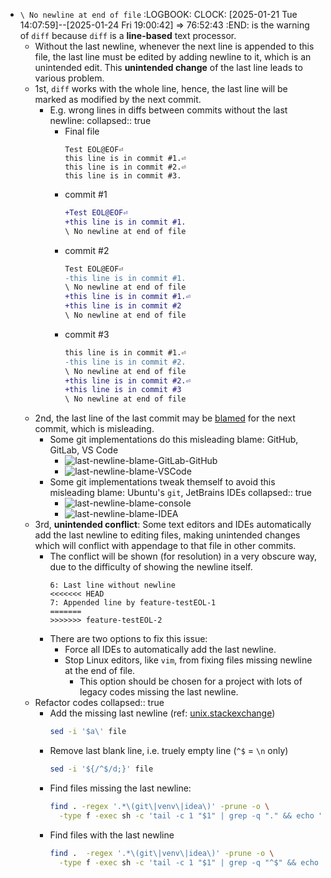 - `\ No newline at end of file`
  :LOGBOOK:
  CLOCK: [2025-01-21 Tue 14:07:59]--[2025-01-24 Fri 19:00:42] =>  76:52:43
  :END:
  is the warning of `diff` because `diff` is a **line-based** text processor.
	- Without the last newline, whenever the next line is appended to this file, the last line must be edited by adding newline to it, which is an unintended edit. This **unintended change** of the last line leads to various problem.
	- 1st, `diff` works with the whole line, hence, the last line will be marked as modified by the next commit.
		- E.g. wrong lines in diffs between commits without the last newline:
		  collapsed:: true
			- Final file
			  ```
			  Test EOL@EOF⏎
			  this line is in commit #1.⏎
			  this line is in commit #2.⏎
			  this line is in commit #3.
			  ```
			- commit #1
			  ```diff
			  +Test EOL@EOF⏎
			  +this line is in commit #1.
			  \ No newline at end of file
			  ```
			- commit #2
			  ```diff
			  Test EOL@EOF⏎
			  -this line is in commit #1.
			  \ No newline at end of file
			  +this line is in commit #1.⏎
			  +this line is in commit #2
			  \ No newline at end of file
			  ```
			- commit #3
			  ```diff
			  this line is in commit #1.⏎
			  -this line is in commit #2.
			  \ No newline at end of file
			  +this line is in commit #2.⏎
			  +this line is in commit #3
			  \ No newline at end of file
			  ```
	- 2nd, the last line of the last commit may be [blamed](https://git-scm.com/docs/git-blame) for the next commit, which is misleading.
		- Some git implementations do this misleading blame: GitHub, GitLab, VS Code
			- ![last-newline-blame-GitLab-GitHub](../assets/TextProcessing/last-newline/last-newline-blame-GitLab-GitHub.png)
			- ![last-newline-blame-VSCode](../assets/TextProcessing/last-newline/last-newline-blame-VSCode.png)
		- Some git implementations tweak themself to avoid this misleading blame: Ubuntu's `git`, JetBrains IDEs
		  collapsed:: true
			- ![last-newline-blame-console](../assets/TextProcessing/last-newline/last-newline-blame-console.png)
			- ![last-newline-blame-IDEA](../assets/TextProcessing/last-newline/last-newline-blame-IDEA.png)
	- 3rd, **unintended conflict**: Some text editors and IDEs automatically add the last newline to editing files, making unintended changes which will conflict with appendage to that file in other commits.
		- The conflict will be shown (for resolution) in a very obscure way, due to the difficulty of showing the newline itself.
		  ```git-merge-conflict
		  6: Last line without newline
		  <<<<<<< HEAD
		  7: Appended line by feature-testEOL-1
		  =======
		  >>>>>>> feature-testEOL-2
		  
		  ```
		- There are two options to fix this issue:
			- Force all IDEs to automatically add the last newline.
			- Stop Linux editors, like `vim`, from fixing files missing newline at the end of file.
				- This option should be chosen for a project with lots of legacy codes missing the last newline.
	- Refactor codes
	  collapsed:: true
		- Add the missing last newline (ref: [unix.stackexchange](https://unix.stackexchange.com/a/31955/566548))
		  ```sh
		  sed -i '$a\' file
		  ```
		- Remove last blank line, i.e. truely empty line (`^$` = `\n` only)
		  ```sh
		  sed -i '${/^$/d;}' file
		  ```
		- Find files missing the last newline:
		  ```sh
		  find . -regex '.*\(git\|venv\|idea\)' -prune -o \
		    -type f -exec sh -c 'tail -c 1 "$1" | grep -q "." && echo "$1"' no-last-newline {} \;
		  ```
		- Find files with the last newline
		  ```sh
		  find .  -regex '.*\(git\|venv\|idea\)' -prune -o \
		    -type f -exec sh -c 'tail -c 1 "$1" | grep -q "^$" && echo "$1"' with-last-newline {} \;
		  ```